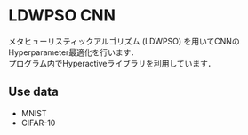 # LDWPSO CNN

メタヒューリスティックアルゴリズム (LDWPSO) を用いてCNNのHyperparameter最適化を行います．  
プログラム内でHyperactiveライブラリを利用しています．

## Use data

- MNIST
- CIFAR-10
